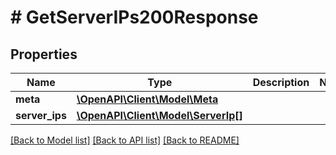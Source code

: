 # # GetServerIPs200Response

## Properties

Name | Type | Description | Notes
------------ | ------------- | ------------- | -------------
**meta** | [**\OpenAPI\Client\Model\Meta**](Meta.md) |  |
**server_ips** | [**\OpenAPI\Client\Model\ServerIp[]**](ServerIp.md) |  |

[[Back to Model list]](../../README.md#models) [[Back to API list]](../../README.md#endpoints) [[Back to README]](../../README.md)
